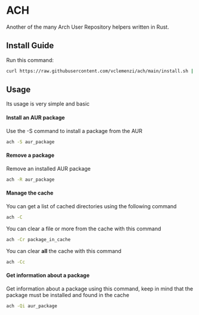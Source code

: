 # ACH
Another of the many Arch User Repository helpers written in Rust.

## Install Guide
Run this command:
```bash
curl https://raw.githubusercontent.com/vclemenzi/ach/main/install.sh | sudo sh
```

## Usage
Its usage is very simple and basic

#### Install an AUR package
Use the -S command to install a package from the AUR

```bash
ach -S aur_package
```

#### Remove a package
Remove an installed AUR package

```bash
ach -R aur_package
```
#### Manage the cache
You can get a list of cached directories using the following command

```bash
ach -C
```

You can clear a file or more from the cache with this command

```bash
ach -Cr package_in_cache
```

You can clear **all** the cache with this command

```bash
ach -Cc
```

#### Get information about a package
Get information about a package using this command, keep in mind that the package must be installed and found in the cache

```bash
ach -Qi aur_package
```
